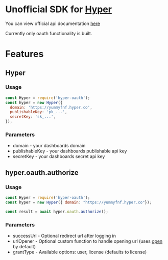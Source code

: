 # Unofficial SDK for [Hyper](https://hyper.co)

You can view official api documentation [here](https://docs.hyper.co/)

Currently only oauth functionality is built. 

# Features 

## Hyper

### Usage
```javascript
const Hyper = require('hyper-oauth');
const hyper = new Hyper({
  domain: 'https://yummyfnf.hyper.co',
  publishableKey: 'pk_...',
  secretKey: 'sk_...',
});
```

### Parameters
- domain - your dashboards domain
- publishableKey - your dashboards publishable api key
- secretKey - your dashboards secret api key

## hyper.oauth.authorize

### Usage
```javascript
const Hyper = require('hyper-oauth');
const hyper = new Hyper({ domain: "https://yummyfnf.hyper.co"});

const result = await hyper.oauth.authorize();
```

### Parameters
- successUrl - Optional redirect url after logging in
- urlOpener - Optional custom function to handle opening url (uses [open](https://www.npmjs.com/package/open) by default)
- grantType - Available options: user, license (defaults to license)